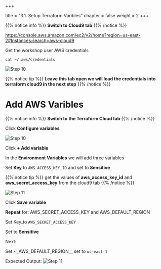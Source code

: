 +++

title = "3.1. Setup Terraform Varibles"
chapter = false
weight = 2
+++


{{% notice info %}}
__Switch to  Cloud9 tab__
{{% /notice %}}


https://console.aws.amazon.com/ec2/v2/home?region=us-east-2#Instances:search=aws-cloud9

Get the workshop user AWS credentials

`cat ~/.aws/credentials`

![Step 10](/images/lab3/display_c9_cred.png)


{{% notice tip %}}
__Leave this tab open we will load the credentials into terraform cloud9 in the next step__
{{% /notice %}}

# Add AWS Varibles 

{{% notice info %}}
__Switch to the Terraform Cloud tab__
{{% /notice %}}

Click __Configure variables__

![Step 10](/images/lab3/configure_tf_vars.png)

Click __+ Add variable__

In the __Environment Variables__ we will add three variables 

Set __Key__ to `AWS_ACCESS_KEY_ID` and set to __Sensitive__ 

{{% notice tip %}}
get the values of __aws_access_key_id__ and __aws_secret_access_key__ from the cloud9 tab
{{% /notice %}}

![Step 11](/images/lab3/tf_env_vars.png)

Click __Save variable__

__Repeat__ for: AWS_SECRET_ACCESS_KEY and AWS_DEFAULT_REGION

Set Key_to `AWS_SECRET_ACCESS_KEY` 

Set to __Sensitive__ 

Next:

Set  -l_AWS_DEFAULT_REGION__ set to `us-east-1`

Expected Output:
![Step 11](/images/lab3/tf_env_vars_complete.png)



